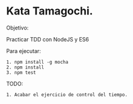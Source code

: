 # Kata Tamagochi.

Objetivo: 

Practicar TDD con NodeJS y ES6


Para ejecutar:

    1. npm install -g mocha
    2. npm install
    3. npm test

TODO:

    1. Acabar el ejercicio de control del tiempo.